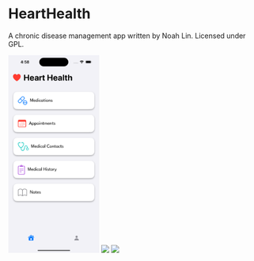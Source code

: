 #  HeartHealth
A chronic disease management app written by Noah Lin. Licensed under GPL.

<img src= "https://github.com/noahlin34/HeartHealth/blob/8a0f4d6182be8bec91a9e06d2ebe66683974ba75/Simulator%20Screenshot%20-%20iPhone%2015%20-%202024-02-17%20at%2016.58.19.png" height="400" width ="auto"> <img src="https://github.com/noahlin34/HeartHealth/blob/f0b08d4b0c55644a434330cf96b080c09df60665/Simulator%20Screen%20Recording%20-%20iPhone%2015%20-%202024-02-17%20at%2017.02.35.gif" height="400" width="auto"> <img src="https://github.com/noahlin34/HeartHealth/blob/1a8ea0149831668f9a8f1c2076a231197eb0929b/Simulator%20Screen%20Recording%20-%20iPhone%2015%20-%202024-02-17%20at%2017.09.43.gif" height="400" width="auto">

